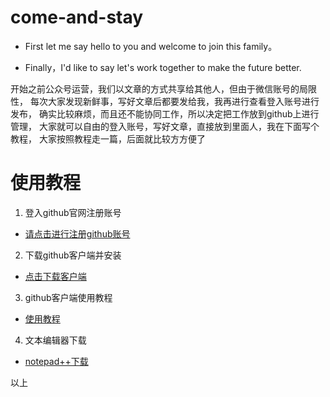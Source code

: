 # come-and-stay
 - First let me say hello to you and welcome to join this family。

 - Finally，I'd like to say let's work together to make the future better.

开始之前公众号运营，我们以文章的方式共享给其他人，但由于微信账号的局限性，
每次大家发现新鲜事，写好文章后都要发给我，我再进行查看登入账号进行发布，
确实比较麻烦，而且还不能协同工作，所以决定把工作放到github上进行管理，
大家就可以自由的登入账号，写好文章，直接放到里面人，我在下面写个教程，
大家按照教程走一篇，后面就比较方方便了

# 使用教程

1. 登入github官网注册账号
 - [请点击进行注册github账号](https://github.com/join?source=login)
2. 下载github客户端并安装

 - [点击下载客户端](https://desktop.github.com/)
3. github客户端使用教程

 - [使用教程](https://github.com/The-net-for-weixin/come-and-stay/blob/master/Article/GitHub%20Desktop%E4%BD%BF%E7%94%A8.md)
4. 文本编辑器下载

 - [notepad++下载](https://www.baidu.com/s?wd=notepad%2B%2B&rsv_spt=1&rsv_iqid=0xb91617bf0006c74a&issp=1&f=8&rsv_bp=0&rsv_idx=2&ie=utf-8&tn=baiduhome_pg&rsv_enter=1&rsv_sug3=2&rsv_n=2&rsv_t=5b78ZGybyx4No5volKukRJ%2FoWn8ZPy1rb4rcxtn%2BlpOyGfNuC6sl9ms%2FrFgxV%2FyB8LyZ)
 
 以上
